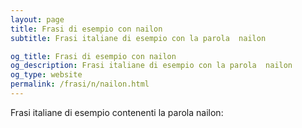 ```yaml
---
layout: page
title: Frasi di esempio con nailon 
subtitle: Frasi italiane di esempio con la parola  nailon

og_title: Frasi di esempio con nailon 
og_description: Frasi italiane di esempio con la parola  nailon
og_type: website
permalink: /frasi/n/nailon.html
---
```


Frasi italiane di esempio contenenti la parola nailon:


